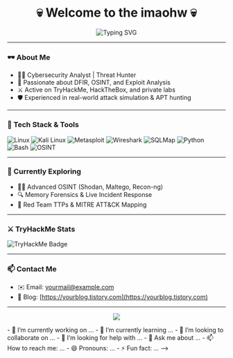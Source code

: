 <h1 align="center">💀 Welcome to the imaohw 💀</h1>
<p align="center">
  <img src="https://readme-typing-svg.demolab.com?font=Fira+Code&pause=1000&center=true&vCenter=true&width=435&lines=Security+Researcher+%7C+DFIR+%7C+OSINT+%7C+Exploit+Hunter" alt="Typing SVG" />
</p>

---

### 🕶️ About Me
- 🧑‍💻 Cybersecurity Analyst | Threat Hunter  
- 🐚 Passionate about DFIR, OSINT, and Exploit Analysis  
- ⚔️ Active on TryHackMe, HackTheBox, and private labs  
- 🛡️ Experienced in real-world attack simulation & APT hunting

---

### 🔐 Tech Stack & Tools
![Linux](https://img.shields.io/badge/Linux-000000?style=flat-square&logo=linux)
![Kali Linux](https://img.shields.io/badge/Kali-black?style=flat-square&logo=kalilinux)
![Metasploit](https://img.shields.io/badge/Metasploit-5000B0?style=flat-square&logo=metasploit)
![Wireshark](https://img.shields.io/badge/Wireshark-1679A7?style=flat-square&logo=wireshark)
![SQLMap](https://img.shields.io/badge/SQLMap-FCC624?style=flat-square)
![Python](https://img.shields.io/badge/Python-3776AB?style=flat-square&logo=python)
![Bash](https://img.shields.io/badge/Bash-4EAA25?style=flat-square&logo=gnu-bash)
![OSINT](https://img.shields.io/badge/OSINT-%23121011?style=flat-square)

---

### 🧰 Currently Exploring
- 🕵️‍♂️ Advanced OSINT (Shodan, Maltego, Recon-ng)
- 🔍 Memory Forensics & Live Incident Response  
- 📡 Red Team TTPs & MITRE ATT&CK Mapping  

---

### ⚔️ TryHackMe Stats
<img src="https://tryhackme-badges.s3.amazonaws.com/YOUR_THM_USERNAME.png" alt="TryHackMe Badge" />

---

### 📫 Contact Me
- ✉️ Email: yourmail@example.com  
- 🔗 Blog: [https://yourblog.tistory.com](https://yourblog.tistory.com)

---

<p align="center">
  <img src="https://github-readme-stats.vercel.app/api?username=YOUR_GITHUB_ID&show_icons=true&theme=dark" />
</p>
- 🔭 I’m currently working on ...
- 🌱 I’m currently learning ...
- 👯 I’m looking to collaborate on ...
- 🤔 I’m looking for help with ...
- 💬 Ask me about ...
- 📫 How to reach me: ...
- 😄 Pronouns: ...
- ⚡ Fun fact: ...
-->
